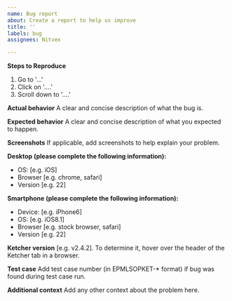 ```yaml
---
name: Bug report
about: Create a report to help us improve
title: ''
labels: bug
assignees: Nitvex

---
```


**Steps to Reproduce**
1. Go to '...'
2. Click on '....'
3. Scroll down to '....'

**Actual behavior**
A clear and concise description of what the bug is.

**Expected behavior**
A clear and concise description of what you expected to happen.

**Screenshots**
If applicable, add screenshots to help explain your problem.

**Desktop (please complete the following information):**
 - OS: [e.g. iOS]
 - Browser [e.g. chrome, safari]
 - Version [e.g. 22]

**Smartphone (please complete the following information):**
 - Device: [e.g. iPhone6]
 - OS: [e.g. iOS8.1]
 - Browser [e.g. stock browser, safari]
 - Version [e.g. 22]

**Ketcher version** [e.g. v2.4.2]. 
To determine it, hover over the header of the Ketcher tab in a browser. 

**Test case**
Add test case number (in EPMLSOPKET-* format) if bug was found during test case run.

**Additional context**
Add any other context about the problem here.
